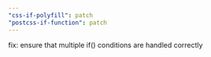 ```yaml
---
"css-if-polyfill": patch
"postcss-if-function": patch
---
```


fix: ensure that multiple if() conditions are handled correctly
